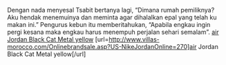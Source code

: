 Dengan nada menyesal Tsabit bertanya lagi, “Dimana rumah pemiliknya? Aku hendak menemuinya dan meminta agar dihalalkan epal yang telah ku makan ini.” Pengurus kebun itu memberitahukan, “Apabila engkau ingin pergi kesana maka engkau harus menempuh perjalan sehari semalam”.
 <a href="http://www.villas-morocco.com/Onlinebrandsale.asp?US-NikeJordanOnline=270" >air Jordan Black Cat Metal yellow</a>
[url=http://www.villas-morocco.com/Onlinebrandsale.asp?US-NikeJordanOnline=270]air Jordan Black Cat Metal yellow[/url]